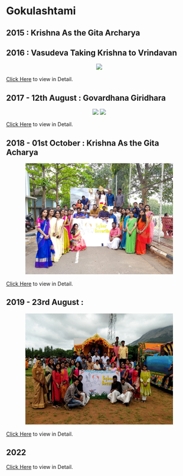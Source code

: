 # Gokulashtami

## 2015 : Krishna As the Gita Archarya 


## 2016 : Vasudeva Taking Krishna to Vrindavan

<p align="center">
  <img src="2016/Group_Photo.jpg">
<p>

[Click Here](2016) to view in Detail.

## 2017 - 12th August : Govardhana Giridhara

<p align="center">
  <img src="Assets/2017/Banner.jpg" width=500>
  <img src="Assets/2017/Float.jpg" width=500>
<p>

[Click Here](2017) to view in Detail.

## 2018 - 01st October : Krishna As the Gita Acharya

<p align="center">
  <img src="Assets/2018/Group_Photo.jpg" width=400>
<p>

[Click Here](2018) to view in Detail.

## 2019 - 23rd August : 

<p align="center">
  <img src="Assets/2019/Group_Photo.jpg" width=400>
<p>

[Click Here](2019) to view in Detail.

## 2022

[Click Here](2022) to view in Detail.

